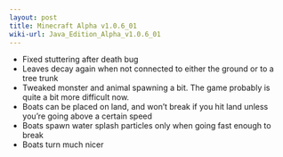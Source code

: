 ```yaml
---
layout: post
title: Minecraft Alpha v1.0.6_01
wiki-url: Java_Edition_Alpha_v1.0.6_01
---
```


* Fixed stuttering after death bug
* Leaves decay again when not connected to either the ground or to a tree trunk
* Tweaked monster and animal spawning a bit. The game probably is quite a bit more difficult now.
* Boats can be placed on land, and won’t break if you hit land unless you’re going above a certain speed
* Boats spawn water splash particles only when going fast enough to break
* Boats turn much nicer
